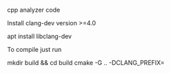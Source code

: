 cpp analyzer code

Install clang-dev version >=4.0

apt install libclang-dev

To compile just run

mkdir build && cd build
cmake -G <Generator> .. -DCLANG_PREFIX=<path clang dir>
